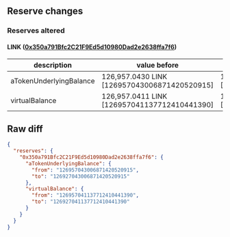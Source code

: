 ## Reserve changes

### Reserves altered

#### LINK ([0x350a791Bfc2C21F9Ed5d10980Dad2e2638ffa7f6](https://optimistic.etherscan.io/address/0x350a791Bfc2C21F9Ed5d10980Dad2e2638ffa7f6))

| description | value before | value after |
| --- | --- | --- |
| aTokenUnderlyingBalance | 126,957.0430 LINK [126957043006871420520915] | 126,927.0430 LINK [126927043006871420520915] |
| virtualBalance | 126,957.0411 LINK [126957041137712410441390] | 126,927.0411 LINK [126927041137712410441390] |


## Raw diff

```json
{
  "reserves": {
    "0x350a791Bfc2C21F9Ed5d10980Dad2e2638ffa7f6": {
      "aTokenUnderlyingBalance": {
        "from": "126957043006871420520915",
        "to": "126927043006871420520915"
      },
      "virtualBalance": {
        "from": "126957041137712410441390",
        "to": "126927041137712410441390"
      }
    }
  }
}
```